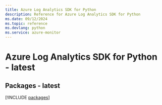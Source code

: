 ```yaml
---
title: Azure Log Analytics SDK for Python
description: Reference for Azure Log Analytics SDK for Python
ms.date: 09/12/2024
ms.topic: reference
ms.devlang: python
ms.service: azure-monitor
---
```

# Azure Log Analytics SDK for Python - latest
## Packages - latest
[!INCLUDE [packages](log-analytics-index.md)]